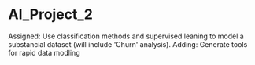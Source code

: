 # AI_Project_2
Assigned: Use classification methods and supervised leaning to model a substancial dataset (will include 'Churn' analysis). Adding: Generate tools for rapid data modling
